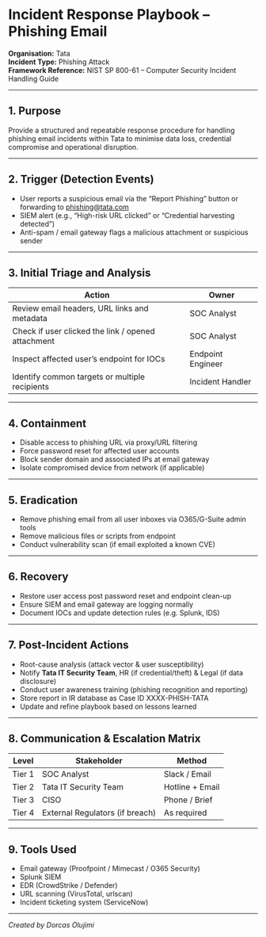 # Incident Response Playbook – Phishing Email  
**Organisation:** Tata  
**Incident Type:** Phishing Attack  
**Framework Reference:** NIST SP 800-61 – Computer Security Incident Handling Guide

---

## 1. Purpose
Provide a structured and repeatable response procedure for handling phishing email incidents within Tata to minimise data loss, credential compromise and operational disruption.

---

## 2. Trigger (Detection Events)
- User reports a suspicious email via the “Report Phishing” button or forwarding to phishing@tata.com  
- SIEM alert (e.g., “High-risk URL clicked” or “Credential harvesting detected”)  
- Anti-spam / email gateway flags a malicious attachment or suspicious sender

---

## 3. Initial Triage and Analysis
| Action | Owner |
|-------|-------|
| Review email headers, URL links and metadata | SOC Analyst |
| Check if user clicked the link / opened attachment | SOC Analyst |
| Inspect affected user’s endpoint for IOCs | Endpoint Engineer |
| Identify common targets or multiple recipients | Incident Handler |

---

## 4. Containment
- Disable access to phishing URL via proxy/URL filtering
- Force password reset for affected user accounts
- Block sender domain and associated IPs at email gateway
- Isolate compromised device from network (if applicable)

---

## 5. Eradication
- Remove phishing email from all user inboxes via O365/G-Suite admin tools
- Remove malicious files or scripts from endpoint
- Conduct vulnerability scan (if email exploited a known CVE)

---

## 6. Recovery
- Restore user access post password reset and endpoint clean-up
- Ensure SIEM and email gateway are logging normally
- Document IOCs and update detection rules (e.g. Splunk, IDS)

---

## 7. Post-Incident Actions
- Root-cause analysis (attack vector & user susceptibility)
- Notify **Tata IT Security Team**, HR (if credential/theft) & Legal (if data disclosure)
- Conduct user awareness training (phishing recognition and reporting)
- Store report in IR database as Case ID XXXX-PHISH-TATA
- Update and refine playbook based on lessons learned

---

## 8. Communication & Escalation Matrix

| Level     | Stakeholder               | Method        |
|----------|---------------------------|---------------|
| Tier 1   | SOC Analyst               | Slack / Email |
| Tier 2   | Tata IT Security Team     | Hotline + Email |
| Tier 3   | CISO                      | Phone / Brief |
| Tier 4   | External Regulators (if breach) | As required |

---

## 9. Tools Used
- Email gateway (Proofpoint / Mimecast / O365 Security)
- Splunk SIEM
- EDR (CrowdStrike / Defender)
- URL scanning (VirusTotal, urlscan)
- Incident ticketing system (ServiceNow)

---

*Created by Dorcas Olujimi*

